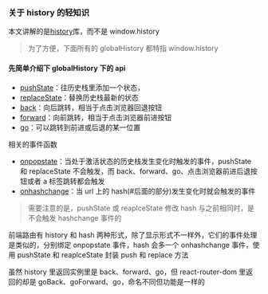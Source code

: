 ### 关于 history 的轻知识

本文讲解的是[history](https://github.com/ReactTraining/history)库，而不是 window.history

> 为了方便，下面所有的 globalHistory 都特指 window.history

#### 先简单介绍下 globalHistory 下的 api

- [pushState](https://developer.mozilla.org/zh-CN/docs/Web/API/History/pushState)：往历史栈里添加一个状态，
- [replaceState](https://developer.mozilla.org/zh-CN/docs/Web/API/History/replaceState)：替换历史栈最新的状态
- [back](https://developer.mozilla.org/zh-CN/docs/Web/API/History/back)：向后跳转，相当于点击浏览器回退按钮
- [forward](https://developer.mozilla.org/zh-CN/docs/Web/API/History/forward)：向前跳转，相当于点击浏览器前进按钮
- [go](https://developer.mozilla.org/zh-CN/docs/Web/API/History/go)：可以跳转到前进或后退的某一位置

相关的事件函数

- [onpopstate](https://developer.mozilla.org/zh-CN/docs/Web/API/Window/onpopstate)：当处于激活状态的历史栈发生变化时触发的事件，pushState 和 replaceState 不会触发，而 back、forward、go、点击浏览器前进后退按钮或者 a 标签跳转都会触发
- [onhashchange](https://developer.mozilla.org/zh-CN/docs/Web/API/Window/onhashchange)：当 url 上的 hash(#后面的部分)发生变化时就会触发的事件

> 需要注意的是，pushState 或 reaplceState 修改 hash 与之前相同时，是不会触发 hashchange 事件的

前端路由有 history 和 hash 两种形式，除了显示形式不一样外，它们的事件处理是类似的，分别绑定 onpopstate 事件，hash 会多一个 onhashchange 事件，使用 pushState 和 reaplceState 封装 push 和 replace 方法

虽然 history 里返回实例里是 back、forward、go，但 react-router-dom 里返回的却是 goBack、goForward、go，命名不同但功能是一样的
